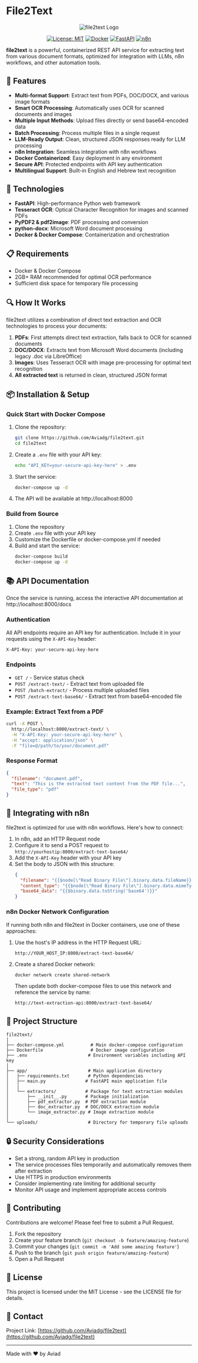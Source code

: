 # File2Text

<p align="center">
  <img src="https://via.placeholder.com/150x150?text=file2text" alt="file2text Logo">
</p>

<p align="center">
  <a href="https://opensource.org/licenses/MIT"><img src="https://img.shields.io/badge/License-MIT-blue.svg" alt="License: MIT"></a>
  <a href="https://www.docker.com/"><img src="https://img.shields.io/badge/Docker-Compatible-2496ED.svg?style=flat&logo=docker" alt="Docker"></a>
  <a href="https://fastapi.tiangolo.com/"><img src="https://img.shields.io/badge/FastAPI-0.103.1-009688.svg?style=flat&logo=fastapi" alt="FastAPI"></a>
  <a href="https://n8n.io/"><img src="https://img.shields.io/badge/n8n-Integration-FF6D00.svg?style=flat" alt="n8n"></a>
</p>

**file2text** is a powerful, containerized REST API service for extracting text from various document formats, optimized for integration with LLMs, n8n workflows, and other automation tools.

## 🚀 Features

- **Multi-format Support**: Extract text from PDFs, DOC/DOCX, and various image formats
- **Smart OCR Processing**: Automatically uses OCR for scanned documents and images
- **Multiple Input Methods**: Upload files directly or send base64-encoded data
- **Batch Processing**: Process multiple files in a single request
- **LLM-Ready Output**: Clean, structured JSON responses ready for LLM processing
- **n8n Integration**: Seamless integration with n8n workflows
- **Docker Containerized**: Easy deployment in any environment
- **Secure API**: Protected endpoints with API key authentication
- **Multilingual Support**: Built-in English and Hebrew text recognition

## 🔧 Technologies

- **FastAPI**: High-performance Python web framework
- **Tesseract OCR**: Optical Character Recognition for images and scanned PDFs
- **PyPDF2 & pdf2image**: PDF processing and conversion
- **python-docx**: Microsoft Word document processing
- **Docker & Docker Compose**: Containerization and orchestration

## 📋 Requirements

- Docker & Docker Compose
- 2GB+ RAM recommended for optimal OCR performance
- Sufficient disk space for temporary file processing

## 🔍 How It Works

file2text utilizes a combination of direct text extraction and OCR technologies to process your documents:

1. **PDFs**: First attempts direct text extraction, falls back to OCR for scanned documents
2. **DOC/DOCX**: Extracts text from Microsoft Word documents (including legacy .doc via LibreOffice)
3. **Images**: Uses Tesseract OCR with image pre-processing for optimal text recognition
4. **All extracted text** is returned in clean, structured JSON format

## 📦 Installation & Setup

### Quick Start with Docker Compose

1. Clone the repository:
   ```bash
   git clone https://github.com/Aviadg/file2text.git
   cd file2text
   ```

2. Create a `.env` file with your API key:
   ```bash
   echo "API_KEY=your-secure-api-key-here" > .env
   ```

3. Start the service:
   ```bash
   docker-compose up -d
   ```

4. The API will be available at http://localhost:8000

### Build from Source

1. Clone the repository
2. Create `.env` file with your API key
3. Customize the Dockerfile or docker-compose.yml if needed
4. Build and start the service:
   ```bash
   docker-compose build
   docker-compose up -d
   ```

## 📚 API Documentation

Once the service is running, access the interactive API documentation at http://localhost:8000/docs

### Authentication

All API endpoints require an API key for authentication. Include it in your requests using the `X-API-Key` header:

```bash
X-API-Key: your-secure-api-key-here
```

### Endpoints

- `GET /` - Service status check
- `POST /extract-text/` - Extract text from uploaded file
- `POST /batch-extract/` - Process multiple uploaded files
- `POST /extract-text-base64/` - Extract text from base64-encoded file

### Example: Extract Text from a PDF

```bash
curl -X POST \
  http://localhost:8000/extract-text/ \
  -H "X-API-Key: your-secure-api-key-here" \
  -H "accept: application/json" \
  -F "file=@/path/to/your/document.pdf"
```

### Response Format

```json
{
  "filename": "document.pdf",
  "text": "This is the extracted text content from the PDF file...",
  "file_type": "pdf"
}
```

## 🔌 Integrating with n8n

file2text is optimized for use with n8n workflows. Here's how to connect:

1. In n8n, add an HTTP Request node
2. Configure it to send a POST request to `http://yourhostip:8000/extract-text-base64/`
3. Add the `X-API-Key` header with your API key
4. Set the body to JSON with this structure:
   ```json
   {
     "filename": "{{$node[\"Read Binary File\"].binary.data.fileName}}",
     "content_type": "{{$node[\"Read Binary File\"].binary.data.mimeType}}",
     "base64_data": "{{$binary.data.toString('base64')}}"
   }
   ```

### n8n Docker Network Configuration

If running both n8n and file2text in Docker containers, use one of these approaches:

1. Use the host's IP address in the HTTP Request URL:
   ```
   http://YOUR_HOST_IP:8000/extract-text-base64/
   ```

2. Create a shared Docker network:
   ```bash
   docker network create shared-network
   ```
   
   Then update both docker-compose files to use this network and reference the service by name:
   ```
   http://text-extraction-api:8000/extract-text-base64/
   ```

## 📂 Project Structure

```
file2text/
│
├── docker-compose.yml          # Main docker-compose configuration
├── Dockerfile                  # Docker image configuration
├── .env                       # Environment variables including API key
│
├── app/                       # Main application directory
│   ├── requirements.txt       # Python dependencies
│   ├── main.py               # FastAPI main application file
│   │
│   └── extractors/           # Package for text extraction modules
│       ├── __init__.py       # Package initialization
│       ├── pdf_extractor.py  # PDF extraction module
│       ├── doc_extractor.py  # DOC/DOCX extraction module
│       └── image_extractor.py # Image extraction module
│
└── uploads/                   # Directory for temporary file uploads
```

## 🔒 Security Considerations

- Set a strong, random API key in production
- The service processes files temporarily and automatically removes them after extraction
- Use HTTPS in production environments
- Consider implementing rate limiting for additional security
- Monitor API usage and implement appropriate access controls

## 🤝 Contributing

Contributions are welcome! Please feel free to submit a Pull Request.

1. Fork the repository
2. Create your feature branch (`git checkout -b feature/amazing-feature`)
3. Commit your changes (`git commit -m 'Add some amazing feature'`)
4. Push to the branch (`git push origin feature/amazing-feature`)
5. Open a Pull Request

## 📄 License

This project is licensed under the MIT License - see the LICENSE file for details.

## 📧 Contact

Project Link: [https://github.com/Aviadg/file2text](https://github.com/Aviadg/file2text)

---

Made with ❤️ by Aviad